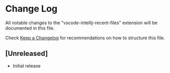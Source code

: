 # Change Log
All notable changes to the "vscode-intellij-recent-files" extension will be documented in this file.

Check [Keep a Changelog](http://keepachangelog.com/) for recommendations on how to structure this file.

## [Unreleased]
- Initial release
